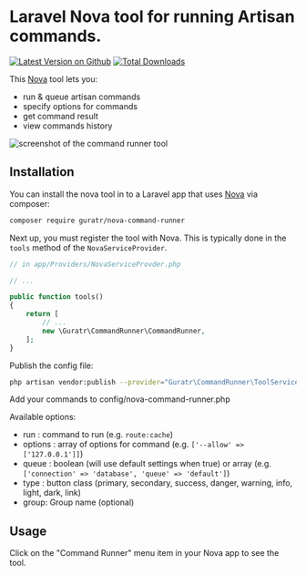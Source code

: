 # Laravel Nova tool for running Artisan commands.
[![Latest Version on Github](https://img.shields.io/packagist/v/guratr/nova-command-runner.svg?style=flat)](https://packagist.org/packages/guratr/nova-command-runner)
[![Total Downloads](https://img.shields.io/packagist/dt/guratr/nova-command-runner.svg?style=flat)](https://packagist.org/packages/guratr/nova-command-runner)

This [Nova](https://nova.laravel.com) tool lets you:
- run & queue artisan commands
- specify options for commands
- get command result
- view commands history

![screenshot of the command runner tool](https://user-images.githubusercontent.com/1502853/50797697-16c4f100-12ef-11e9-99b0-2bf9736236f1.png)

## Installation

You can install the nova tool in to a Laravel app that uses [Nova](https://nova.laravel.com) via composer:

```bash
composer require guratr/nova-command-runner
```

Next up, you must register the tool with Nova. This is typically done in the `tools` method of the `NovaServiceProvider`.

```php
// in app/Providers/NovaServiceProvder.php

// ...

public function tools()
{
    return [
        // ...
        new \Guratr\CommandRunner\CommandRunner,
    ];
}
```

Publish the config file:

``` bash
php artisan vendor:publish --provider="Guratr\CommandRunner\ToolServiceProvider"
```

Add your commands to config/nova-command-runner.php

Available options:
- run : command to run (e.g. `route:cache`)
- options : array of options for command (e.g. `['--allow' => ['127.0.0.1']]`)  
- queue : boolean (will use default settings when true) or array (e.g. `['connection' => 'database', 'queue' => 'default']`)
- type : button class (primary, secondary, success, danger, warning, info, light, dark, link) 
- group: Group name (optional)

## Usage

Click on the "Command Runner" menu item in your Nova app to see the tool.
